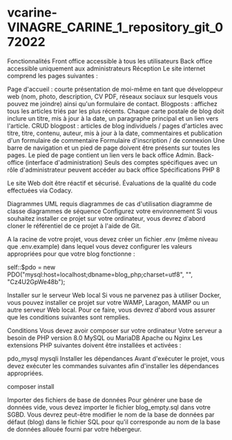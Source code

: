 # vcarine-VINAGRE_CARINE_1_repository_git_072022

Fonctionnalités
Front office accessible à tous les utilisateurs
Back office accessible uniquement aux administrateurs
Réception
Le site internet comprend les pages suivantes :

Page d'accueil : courte présentation de moi-même en tant que développeur web (nom, photo, description, CV PDF, réseaux sociaux sur lesquels vous pouvez me joindre) ainsi qu'un formulaire de contact.
Blogposts : affichez tous les articles triés par les plus récents. Chaque carte postale de blog doit inclure un titre, mis à jour à la date, un paragraphe principal et un lien vers l'article.
CRUD blogpost : articles de blog individuels / pages d'articles avec titre, titre, contenu, auteur, mis à jour à la date, commentaires et publication d'un formulaire de commentaire
Formulaire d'inscription / de connexion Une barre de navigation et un pied de page doivent être présents sur toutes les pages. Le pied de page contient un lien vers le back office Admin.
Back-office (interface d'administration)
Seuls des comptes spécifiques avec un rôle d'administrateur peuvent accéder au back office
Spécifications
PHP 8

Le site Web doit être réactif et sécurisé.
Évaluations de la qualité du code effectuées via Codacy.

Diagrammes UML requis
diagrammes de cas d'utilisation
diagramme de classe
diagrammes de séquence
Configurez votre environnement
Si vous souhaitez installer ce projet sur votre ordinateur,
vous devrez d'abord cloner le référentiel de ce projet à l'aide de Git.

A la racine de votre projet, vous devez créer un fichier .env (même niveau que .env.example)
dans lequel vous devez configurer les valeurs appropriées pour que votre blog fonctionne :

self::$pdo = new PDO("mysql:host=localhost;dbname=blog_php;charset=utf8", "", "Cz4U2GpWe48b");

Installer sur le serveur Web local
Si vous ne parvenez pas à utiliser Docker, vous pouvez installer ce projet sur votre WAMP, Laragon, MAMP ou un autre serveur Web local. Pour ce faire, vous devrez d'abord vous assurer que les conditions suivantes sont remplies.

Conditions
Vous devez avoir composer sur votre ordinateur
Votre serveur a besoin de PHP version 8.0
MySQL ou MariaDB
Apache ou Nginx
Les extensions PHP suivantes doivent être installées et activées :

pdo_mysql
mysqli
Installer les dépendances
Avant d'exécuter le projet, vous devez exécuter les commandes suivantes afin d'installer les dépendances appropriées.

composer install

Importer des fichiers de base de données
Pour générer une base de données vide, vous devez importer le fichier blog_empty.sql dans votre SGBD.
Vous devrez peut-être modifier le nom de la base de données par défaut (blog) dans le fichier SQL pour qu'il corresponde au nom de la base de données allouée fourni par votre hébergeur.

